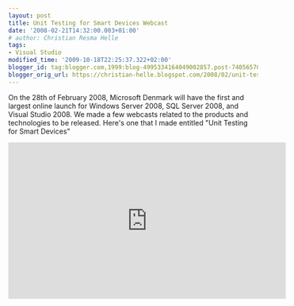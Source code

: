 ```yaml
---
layout: post
title: Unit Testing for Smart Devices Webcast
date: '2008-02-21T14:32:00.003+01:00'
# author: Christian Resma Helle
tags:
- Visual Studio
modified_time: '2009-10-18T22:25:37.322+02:00'
blogger_id: tag:blogger.com,1999:blog-4995334164049002857.post-7405657068855675844
blogger_orig_url: https://christian-helle.blogspot.com/2008/02/unit-testing-for-smart-devices-webcast.html
---
```


On the 28th of February 2008, Microsoft Denmark will have the first and largest online launch for Windows Server 2008, SQL Server 2008, and Visual Studio 2008. We made a few webcasts related to the products and technologies to be released. Here's one that I made entitled "Unit Testing for Smart Devices"

<iframe width="560" height="315" src="https://www.youtube.com/embed/Lzdc8Zr1jNo" title="YouTube video player" frameborder="0" allow="accelerometer; autoplay; clipboard-write; encrypted-media; gyroscope; picture-in-picture" allowfullscreen></iframe>